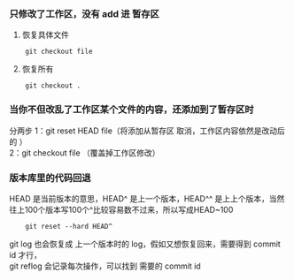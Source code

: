 ### 只修改了工作区，没有 add 进 暂存区
1. 恢复具体文件
```
    git checkout file 
```
2. 恢复所有
```
    git checkout . 
```

### 当你不但改乱了工作区某个文件的内容，还添加到了暂存区时
分两步 
1：git reset HEAD file（将添加从暂存区 取消，工作区内容依然是改动后的 ）  
2：git checkout file （覆盖掉工作区修改）
  
### 版本库里的代码回退
HEAD 是当前版本的意思，HEAD^ 是上一个版本，HEAD^^ 是上上个版本，当然往上100个版本写100个^比较容易数不过来，所以写成HEAD~100  

```
    git reset --hard HEAD^
```

git log 也会恢复成 上一个版本时的 log，假如又想恢复回来，需要得到 commit id 才行，  
git reflog 会记录每次操作，可以找到 需要的 commit id
